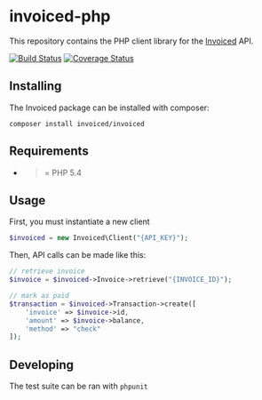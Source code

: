 invoiced-php
========

This repository contains the PHP client library for the [Invoiced](https://invoiced.com) API.

[![Build Status](https://travis-ci.org/Invoiced/invoiced-php.svg?branch=master)](https://travis-ci.org/Invoiced/invoiced-php)
[![Coverage Status](https://coveralls.io/repos/Invoiced/invoiced-php/badge.svg?branch=master&service=github)](https://coveralls.io/github/Invoiced/invoiced-php?branch=master)

## Installing

The Invoiced package can be installed with composer:

```
composer install invoiced/invoiced
```

## Requirements

- >= PHP 5.4

## Usage

First, you must instantiate a new client

```php
$invoiced = new Invoiced\Client("{API_KEY}");
```

Then, API calls can be made like this:
```php
// retrieve invoice
$invoice = $invoiced->Invoice->retrieve("{INVOICE_ID}");

// mark as paid
$transaction = $invoiced->Transaction->create([
    'invoice' => $invoice->id,
    'amount' => $invoice->balance,
    'method' => "check"
]);
```

## Developing

The test suite can be ran with `phpunit`